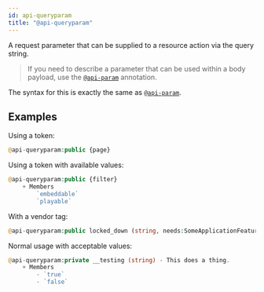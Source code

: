 ```yaml
---
id: api-queryparam
title: "@api-queryparam"
---
```


A request parameter that can be supplied to a resource action via the query string.

> If you need to describe a parameter that can be used within a body payload, use the [`@api-param`](reference-api-param.md) annotation.

The syntax for this is exactly the same as [`@api-param`](reference-api-param.md).

## Examples
Using a token:

```php
@api-queryparam:public {page}
```

Using a token with available values:

```php
@api-queryparam:public {filter}
    + Members
        `embeddable`
        `playable`
```

With a vendor tag:

```php
@api-queryparam:public locked_down (string, needs:SomeApplicationFeature) - This is a cool thing.
```

Normal usage with acceptable values:

```php
@api-queryparam:private __testing (string) - This does a thing.
    + Members
        - `true`
        - `false`
```
